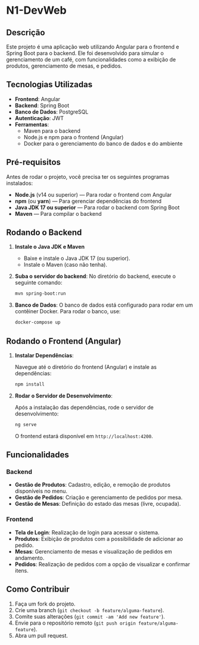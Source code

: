 
# N1-DevWeb

## Descrição

Este projeto é uma aplicação web utilizando Angular para o frontend e Spring Boot para o backend. Ele foi desenvolvido para simular o gerenciamento de um café, com funcionalidades como a exibição de produtos, gerenciamento de mesas, e pedidos.

## Tecnologias Utilizadas

- **Frontend**: Angular
- **Backend**: Spring Boot
- **Banco de Dados**: PostgreSQL
- **Autenticação**: JWT
- **Ferramentas**:
  - Maven para o backend
  - Node.js e npm para o frontend (Angular)
  - Docker para o gerenciamento do banco de dados e do ambiente

## Pré-requisitos

Antes de rodar o projeto, você precisa ter os seguintes programas instalados:

- **Node.js** (v14 ou superior) — Para rodar o frontend com Angular
- **npm** (ou **yarn**) — Para gerenciar dependências do frontend
- **Java JDK 17 ou superior** — Para rodar o backend com Spring Boot
- **Maven** — Para compilar o backend

## Rodando o Backend

1. **Instale o Java JDK e Maven**
   - Baixe e instale o Java JDK 17 (ou superior).
   - Instale o Maven (caso não tenha).

2. **Suba o servidor do backend**:
   No diretório do backend, execute o seguinte comando:

   ```bash
   mvn spring-boot:run
   ```

3. **Banco de Dados**:
   O banco de dados está configurado para rodar em um contêiner Docker. Para rodar o banco, use:

   ```bash
   docker-compose up
   ```

## Rodando o Frontend (Angular)

1. **Instalar Dependências**:
   
   Navegue até o diretório do frontend (Angular) e instale as dependências:

   ```bash
   npm install
   ```

2. **Rodar o Servidor de Desenvolvimento**:

   Após a instalação das dependências, rode o servidor de desenvolvimento:

   ```bash
   ng serve
   ```

   O frontend estará disponível em `http://localhost:4200`.

## Funcionalidades

### Backend

- **Gestão de Produtos**: Cadastro, edição, e remoção de produtos disponíveis no menu.
- **Gestão de Pedidos**: Criação e gerenciamento de pedidos por mesa.
- **Gestão de Mesas**: Definição do estado das mesas (livre, ocupada).
  
### Frontend

- **Tela de Login**: Realização de login para acessar o sistema.
- **Produtos**: Exibição de produtos com a possibilidade de adicionar ao pedido.
- **Mesas**: Gerenciamento de mesas e visualização de pedidos em andamento.
- **Pedidos**: Realização de pedidos com a opção de visualizar e confirmar itens.

## Como Contribuir

1. Faça um fork do projeto.
2. Crie uma branch (`git checkout -b feature/alguma-feature`).
3. Comite suas alterações (`git commit -am 'Add new feature'`).
4. Envie para o repositório remoto (`git push origin feature/alguma-feature`).
5. Abra um pull request.

